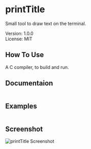 # printTitle
Small tool to draw text on the terminal.

Version: 1.0.0 <br>
License: MIT <br>

## How To Use
A C compiler, to build and run.

## Documentaion

```

```

## Examples

```

```

## Screenshot
![printTitle Screenshot](https://i.imgur.com/FjSVnMK.jpg)
